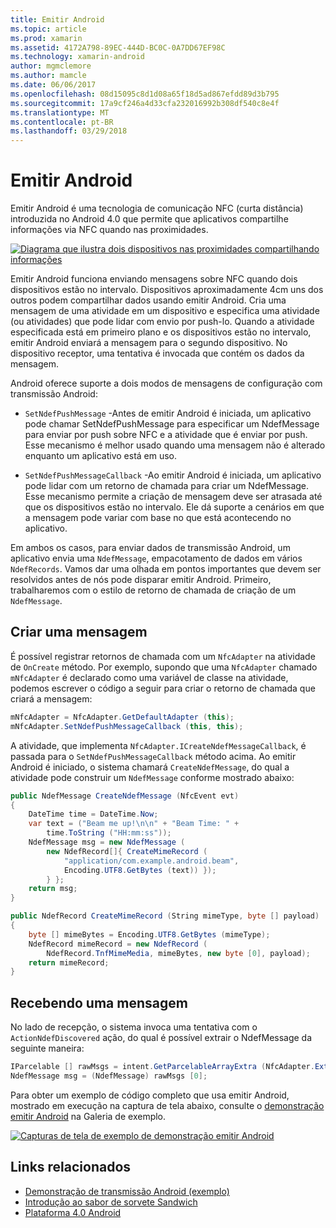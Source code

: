 ```yaml
---
title: Emitir Android
ms.topic: article
ms.prod: xamarin
ms.assetid: 4172A798-89EC-444D-BC0C-0A7DD67EF98C
ms.technology: xamarin-android
author: mgmclemore
ms.author: mamcle
ms.date: 06/06/2017
ms.openlocfilehash: 08d15095c8d1d08a65f18d5ad867efdd89d3b795
ms.sourcegitcommit: 17a9cf246a4d33cfa232016992b308df540c8e4f
ms.translationtype: MT
ms.contentlocale: pt-BR
ms.lasthandoff: 03/29/2018
---
```

# <a name="android-beam"></a>Emitir Android

Emitir Android é uma tecnologia de comunicação NFC (curta distância) introduzida no Android 4.0 que permite que aplicativos compartilhe informações via NFC quando nas proximidades.

[![Diagrama que ilustra dois dispositivos nas proximidades compartilhando informações](android-beam-images/androidbeam.png)](android-beam-images/androidbeam.png#lightbox)

Emitir Android funciona enviando mensagens sobre NFC quando dois dispositivos estão no intervalo. Dispositivos aproximadamente 4cm uns dos outros podem compartilhar dados usando emitir Android. Cria uma mensagem de uma atividade em um dispositivo e especifica uma atividade (ou atividades) que pode lidar com envio por push-lo. Quando a atividade especificada está em primeiro plano e os dispositivos estão no intervalo, emitir Android enviará a mensagem para o segundo dispositivo. No dispositivo receptor, uma tentativa é invocada que contém os dados da mensagem.

Android oferece suporte a dois modos de mensagens de configuração com transmissão Android:

-   `SetNdefPushMessage` -Antes de emitir Android é iniciada, um aplicativo pode chamar SetNdefPushMessage para especificar um NdefMessage para enviar por push sobre NFC e a atividade que é enviar por push. Esse mecanismo é melhor usado quando uma mensagem não é alterado enquanto um aplicativo está em uso.

-   `SetNdefPushMessageCallback` -Ao emitir Android é iniciada, um aplicativo pode lidar com um retorno de chamada para criar um NdefMessage. Esse mecanismo permite a criação de mensagem deve ser atrasada até que os dispositivos estão no intervalo. Ele dá suporte a cenários em que a mensagem pode variar com base no que está acontecendo no aplicativo.


Em ambos os casos, para enviar dados de transmissão Android, um aplicativo envia uma `NdefMessage`, empacotamento de dados em vários `NdefRecords`. Vamos dar uma olhada em pontos importantes que devem ser resolvidos antes de nós pode disparar emitir Android. Primeiro, trabalharemos com o estilo de retorno de chamada de criação de um `NdefMessage`.


## <a name="creating-a-message"></a>Criar uma mensagem

É possível registrar retornos de chamada com um `NfcAdapter` na atividade de `OnCreate` método. Por exemplo, supondo que uma `NfcAdapter` chamado `mNfcAdapter` é declarado como uma variável de classe na atividade, podemos escrever o código a seguir para criar o retorno de chamada que criará a mensagem:

```csharp
mNfcAdapter = NfcAdapter.GetDefaultAdapter (this);
mNfcAdapter.SetNdefPushMessageCallback (this, this);
```

A atividade, que implementa `NfcAdapter.ICreateNdefMessageCallback`, é passada para o `SetNdefPushMessageCallback` método acima. Ao emitir Android é iniciado, o sistema chamará `CreateNdefMessage`, do qual a atividade pode construir um `NdefMessage` conforme mostrado abaixo:

```csharp
public NdefMessage CreateNdefMessage (NfcEvent evt)
{
    DateTime time = DateTime.Now;
    var text = ("Beam me up!\n\n" + "Beam Time: " +
        time.ToString ("HH:mm:ss"));
    NdefMessage msg = new NdefMessage (
        new NdefRecord[]{ CreateMimeRecord (
            "application/com.example.android.beam",
            Encoding.UTF8.GetBytes (text)) });
        } };
    return msg;
}

public NdefRecord CreateMimeRecord (String mimeType, byte [] payload)
{
    byte [] mimeBytes = Encoding.UTF8.GetBytes (mimeType);
    NdefRecord mimeRecord = new NdefRecord (
        NdefRecord.TnfMimeMedia, mimeBytes, new byte [0], payload);
    return mimeRecord;
}
```


## <a name="receiving-a-message"></a>Recebendo uma mensagem

No lado de recepção, o sistema invoca uma tentativa com o `ActionNdefDiscovered` ação, do qual é possível extrair o NdefMessage da seguinte maneira:

```csharp
IParcelable [] rawMsgs = intent.GetParcelableArrayExtra (NfcAdapter.ExtraNdefMessages);
NdefMessage msg = (NdefMessage) rawMsgs [0];
```

Para obter um exemplo de código completo que usa emitir Android, mostrado em execução na captura de tela abaixo, consulte o [demonstração emitir Android](https://developer.xamarin.com/samples/monodroid/AndroidBeamDemo/) na Galeria de exemplo.

[![Capturas de tela de exemplo de demonstração emitir Android](android-beam-images/24.png)](android-beam-images/24.png#lightbox)



## <a name="related-links"></a>Links relacionados

- [Demonstração de transmissão Android (exemplo)](https://developer.xamarin.com/samples/monodroid/AndroidBeamDemo/)
- [Introdução ao sabor de sorvete Sandwich](http://www.android.com/about/ice-cream-sandwich/)
- [Plataforma 4.0 Android](http://developer.android.com/sdk/android-4.0.html)
